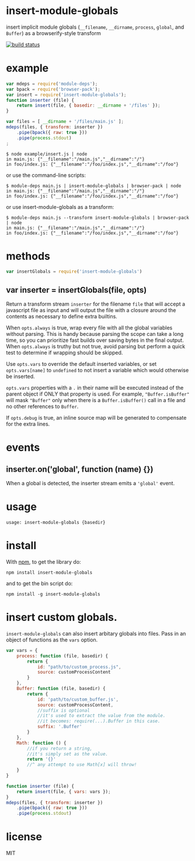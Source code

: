 # insert-module-globals

insert implicit module globals
(`__filename`, `__dirname`, `process`, `global`, and `Buffer`)
as a browserify-style transform

[![build status](https://secure.travis-ci.org/browserify/insert-module-globals.png)](http://travis-ci.org/browserify/insert-module-globals)

# example

``` js
var mdeps = require('module-deps');
var bpack = require('browser-pack');
var insert = require('insert-module-globals');
function inserter (file) {
    return insert(file, { basedir: __dirname + '/files' });
}

var files = [ __dirname + '/files/main.js' ];
mdeps(files, { transform: inserter })
    .pipe(bpack({ raw: true }))
    .pipe(process.stdout)
;
```

```
$ node example/insert.js | node
in main.js: {"__filename":"/main.js","__dirname":"/"}
in foo/index.js: {"__filename":"/foo/index.js","__dirname":"/foo"}
```

or use the command-line scripts:

```
$ module-deps main.js | insert-module-globals | browser-pack | node
in main.js: {"__filename":"/main.js","__dirname":"/"}
in foo/index.js: {"__filename":"/foo/index.js","__dirname":"/foo"}
```

or use insert-module-globals as a transform:

```
$ module-deps main.js --transform insert-module-globals | browser-pack | node
in main.js: {"__filename":"/main.js","__dirname":"/"}
in foo/index.js: {"__filename":"/foo/index.js","__dirname":"/foo"}
```

# methods

``` js
var insertGlobals = require('insert-module-globals')
```

## var inserter = insertGlobals(file, opts)

Return a transform stream `inserter` for the filename `file` that will accept a
javascript file as input and will output the file with a closure around the
contents as necessary to define extra builtins.

When `opts.always` is true, wrap every file with all the global variables
without parsing. This is handy because parsing the scope can take a long time,
so you can prioritize fast builds over saving bytes in the final output. When
`opts.always` is truthy but not true, avoid parsing but perform a quick test to
determine if wrapping should be skipped.

Use `opts.vars` to override the default inserted variables, or set
`opts.vars[name]` to `undefined` to not insert a variable which would otherwise
be inserted.

`opts.vars` properties with a `.` in their name will be executed instead of the
parent object if ONLY that property is used. For example, `"Buffer.isBuffer"`
will mask `"Buffer"` only when there is a `Buffer.isBuffer()` call in a file and
no other references to `Buffer`.

If `opts.debug` is true, an inline source map will be generated to compensate
for the extra lines.

# events

## inserter.on('global', function (name) {})

When a global is detected, the inserter stream emits a `'global'` event.

# usage

```
usage: insert-module-globals {basedir}
```

# install

With [npm](https://npmjs.org), to get the library do:

```
npm install insert-module-globals
```

and to get the bin script do:

```
npm install -g insert-module-globals
```

# insert custom globals.

`insert-module-globals` can also insert arbitary globals into files.
Pass in an object of functions as the `vars` option.

``` js
var vars = {
    process: function (file, basedir) {
        return {
            id: "path/to/custom_process.js",
            source: customProcessContent
        }
    },
    Buffer: function (file, basedir) {
        return {
            id: 'path/to/custom_buffer.js',
            source: customProcessContent,
            //suffix is optional
            //it's used to extract the value from the module.
            //it becomes: require(...).Buffer in this case.
            suffix: '.Buffer'
        }
    },
    Math: function () {
        //if you return a string,
        //it's simply set as the value.
        return '{}'
        //^ any attempt to use Math[x] will throw!
    }
}

function inserter (file) {
    return insert(file, { vars: vars });
}
mdeps(files, { transform: inserter })
    .pipe(bpack({ raw: true }))
    .pipe(process.stdout)
```


# license

MIT
